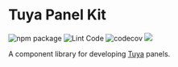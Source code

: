 # Tuya Panel Kit

![npm package](https://img.shields.io/npm/v/tuya-panel-kit/latest.svg)
![Lint Code](https://github.com/TuyaInc/tuya-panel-kit/workflows/Lint%20Code/badge.svg)
![codecov](https://codecov.io/gh/TuyaInc/tuya-panel-kit/branch/develop_2.0/graph/badge.svg)
![](https://img.shields.io/github/license/TuyaInc/tuya-panel-kit.svg)

A component library for developing [Tuya](https://www.tuya.com) panels.
